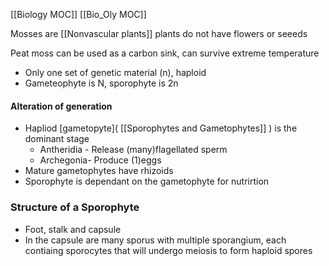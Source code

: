 [[Biology MOC]]
[[Bio_Oly MOC]]


Mosses are  [[Nonvascular plants]] plants  do not have flowers or seeeds

Peat moss can be used as a carbon sink, can survive extreme temperature


- Only one set of genetic material (n), haploid
- Gameteophyte is N, sporophyte is 2n



#### Alteration of generation

- Hapliod [gametopyte]( [[Sporophytes and Gametophytes]] ) is the dominant stage
	- Antheridia - Release (many)flagellated sperm 
	- Archegonia- Produce (1)eggs
- Mature gametophytes have rhizoids
- Sporophyte is dependant on the gametophyte for nutrirtion


### Structure of a Sporophyte
- Foot, stalk and capsule
- In the capsule are many sporus with multiple sporangium, each contiaing sporocytes that will undergo meiosis to form haploid spores
